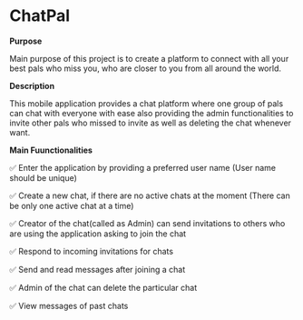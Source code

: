 # ChatPal

**Purpose**

Main purpose of this project is to create a platform to connect with all your best pals who miss you, who are closer to you from all around the world.

**Description**

This mobile application provides a chat platform where one group of pals can chat with everyone with ease also providing the admin functionalities to invite other pals who missed to invite as well as deleting the chat whenever want.

**Main Fuunctionalities**

✅ Enter the application by providing a preferred user name (User name should be unique)

✅ Create a new chat, if there are no active chats at the moment (There can be only one active chat at a time)

✅ Creator of the chat(called as Admin) can send invitations to others who are using the application asking to join the chat

✅ Respond to incoming invitations for chats

✅ Send and read messages after joining a chat

✅ Admin of the chat can delete the particular chat

✅ View messages of past chats

